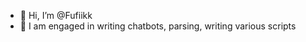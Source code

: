 - 👋 Hi, I’m @Fufiikk
- 👀 I am engaged in writing chatbots, parsing, writing various scripts

<!---
Fufiikk/Fufiikk is a ✨ special ✨ repository because its `README.md` (this file) appears on your GitHub profile.
You can click the Preview link to take a look at your changes.
--->
